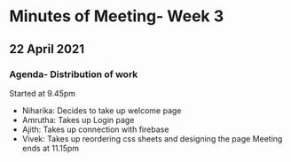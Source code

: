 # Minutes of Meeting- Week 3

## 22 April 2021
 ### Agenda- Distribution of work
 Started at 9.45pm
 - Niharika: Decides to take up welcome page
 - Amrutha: Takes up Login page
 - Ajith: Takes up connection with firebase
 - Vivek: Takes up reordering css sheets and designing the page
 Meeting ends at 11.15pm 
